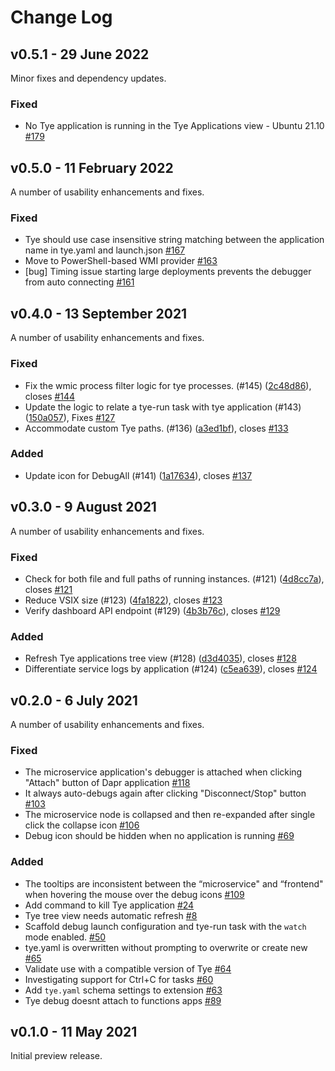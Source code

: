 # Change Log

## v0.5.1 - 29 June 2022

Minor fixes and dependency updates.

### Fixed

* No Tye application is running in the Tye Applications view - Ubuntu 21.10 [#179](https://github.com/microsoft/vscode-tye/issues/179)

## v0.5.0 - 11 February 2022

A number of usability enhancements and fixes.

### Fixed

* Tye should use case insensitive string matching between the application name in tye.yaml and launch.json [#167](https://github.com/Microsoft/vscode-tye/issues/167)
* Move to PowerShell-based WMI provider [#163](https://github.com/Microsoft/vscode-tye/issues/163)
* [bug] Timing issue starting large deployments prevents the debugger from auto connecting [#161](https://github.com/Microsoft/vscode-tye/issues/161)

## v0.4.0 - 13 September 2021

A number of usability enhancements and fixes.

### Fixed
* Fix the wmic process filter logic for tye processes. (#145) ([2c48d86](https://github.com/Microsoft/vscode-tye/commit/2c48d86)), closes [#144](https://github.com/Microsoft/vscode-tye/issues/144)
* Update the logic to relate a tye-run task with tye application (#143) ([150a057](https://github.com/Microsoft/vscode-tye/commit/150a057)), Fixes [#127](https://github.com/Microsoft/vscode-tye/issues/127)
* Accommodate custom Tye paths. (#136) ([a3ed1bf](https://github.com/Microsoft/vscode-tye/commit/a3ed1bf)), closes [#133](https://github.com/Microsoft/vscode-tye/issues/133)

### Added

* Update icon for DebugAll (#141) ([1a17634](https://github.com/Microsoft/vscode-tye/commit/1a17634)), closes [#137](https://github.com/Microsoft/vscode-tye/issues/137)


## v0.3.0 - 9 August 2021

A number of usability enhancements and fixes.

### Fixed
* Check for both file and full paths of running instances. (#121) ([4d8cc7a](https://github.com/Microsoft/vscode-tye/commit/4d8cc7a)), closes [#121](https://github.com/Microsoft/vscode-tye/issues/121)
* Reduce VSIX size (#123) ([4fa1822](https://github.com/Microsoft/vscode-tye/commit/4fa1822)), closes [#123](https://github.com/Microsoft/vscode-tye/issues/123)
* Verify dashboard API endpoint (#129) ([4b3b76c](https://github.com/Microsoft/vscode-tye/commit/4b3b76c)), closes [#129](https://github.com/Microsoft/vscode-tye/issues/129)

### Added

* Refresh Tye applications tree view (#128) ([d3d4035](https://github.com/Microsoft/vscode-tye/commit/d3d4035)), closes [#128](https://github.com/Microsoft/vscode-tye/issues/128)
* Differentiate service logs by application (#124) ([c5ea639](https://github.com/Microsoft/vscode-tye/commit/c5ea639)), closes [#124](https://github.com/Microsoft/vscode-tye/issues/124)

## v0.2.0 - 6 July 2021

A number of usability enhancements and fixes.

### Fixed

 * The microservice application's debugger is attached when clicking "Attach" button of Dapr application [#118](https://github.com/microsoft/vscode-tye/issues/118)
 * It always auto-debugs again after clicking "Disconnect/Stop" button [#103](https://github.com/microsoft/vscode-tye/issues/103)
 * The microservice node is collapsed and then re-expanded after single click the collapse icon [#106](https://github.com/microsoft/vscode-tye/issues/106)
 * Debug icon should be hidden when no application is running [#69](https://github.com/microsoft/vscode-tye/issues/69)

### Added
 
 * The tooltips are inconsistent between the “microservice" and “frontend" when hovering the mouse over the debug icons [#109](https://github.com/microsoft/vscode-tye/issues/109)
 * Add command to kill Tye application [#24](https://github.com/microsoft/vscode-tye/issues/24)
 * Tye tree view needs automatic refresh [#8](https://github.com/microsoft/vscode-tye/issues/8)
 * Scaffold debug launch configuration and tye-run task with the `watch` mode enabled. [#50](https://github.com/microsoft/vscode-tye/issues/50)
 * tye.yaml is overwritten without prompting to overwrite or create new [#65](https://github.com/microsoft/vscode-tye/issues/65)
 * Validate use with a compatible version of Tye [#64](https://github.com/microsoft/vscode-tye/issues/64)
 * Investigating support for Ctrl+C for tasks [#60](https://github.com/microsoft/vscode-tye/issues/60)
 * Add `tye.yaml` schema settings to extension [#63](https://github.com/microsoft/vscode-tye/issues/63)
 * Tye debug doesnt attach to functions apps [#89](https://github.com/microsoft/vscode-tye/issues/89)

## v0.1.0 - 11 May 2021

Initial preview release.
